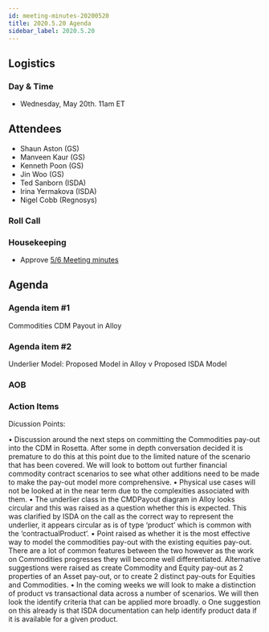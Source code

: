 ```yaml
---
id: meeting-minutes-20200520
title: 2020.5.20 Agenda
sidebar_label: 2020.5.20
---
```


## Logistics
### Day & Time
* Wednesday, May 20th. 11am ET

## Attendees
* Shaun Aston (GS)
* Manveen Kaur (GS)
* Kenneth Poon (GS)
* Jin Woo (GS)
* Ted Sanborn (ISDA)
* Irina Yermakova (ISDA)
* Nigel Cobb (Regnosys)

### Roll Call

### Housekeeping
* Approve [5/6 Meeting minutes](https://github.com/finos/alloy/blob/master/meeting-minutes/commodities-ref-data-wg/2020.5.6-commod-wg-meeting.md) 

## Agenda

### Agenda item #1
Commodities CDM Payout in Alloy

### Agenda item #2
Underlier Model: Proposed Model in Alloy v Proposed ISDA Model

### AOB

### Action Items

Dicussion Points:

•	Discussion around the next steps on committing the Commodities pay-out into the CDM in Rosetta. After some in depth conversation decided it is premature to do this at this point due to the limited nature of the scenario that has been covered. We will look to bottom out further financial commodity contract scenarios to see what other additions need to be made to make the pay-out model more comprehensive. 
•	Physical use cases will not be looked at in the near term due to the complexities associated with them.
•	The underlier class in the CMDPayout diagram in Alloy looks circular and this was raised as a question whether this is expected. This was clarified by ISDA on the call as the correct way to represent the underlier, it appears circular as is of type ‘product’ which is common with the ‘contractualProduct’.
•	Point raised as whether it is the most effective way to model the commodities pay-out with the existing equities pay-out. There are a lot of common features between the two however as the work on Commodities progresses they will become well differentiated. Alternative suggestions were raised as create Commodity and Equity pay-out as 2 properties of an Asset pay-out, or to create 2 distinct pay-outs for Equities and Commodities. 
•	In the coming weeks we will look to make a distinction of product vs transactional data across a number of scenarios. We will then look the identify criteria that can be applied more broadly. 
o	One suggestion on this already is that ISDA documentation can help identify product data if it is available for a given product. 
